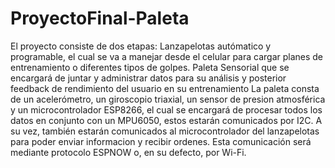 # ProyectoFinal-Paleta
El proyecto consiste de dos etapas:
  Lanzapelotas autómatico y programable, el cual se va a manejar desde el celular para cargar planes de entrenamiento o diferentes tipos de golpes.
  Paleta Sensorial que se encargará de juntar y administrar datos para su análisis y posterior feedback de rendimiento del usuario en su entrenamiento
La paleta consta de un acelerómetro, un giroscopio triaxial, un sensor de presion atmosférica y un microcontrolador ESP8266, el cual se encargará de procesar todos los datos en conjunto con un MPU6050, estos estarán comunicados por I2C.
A su vez, también estarán comunicados al microcontrolador del lanzapelotas para poder enviar informacion y recibir ordenes. Esta comunicación será mediante protocolo ESPNOW o, en su defecto, por Wi-Fi.
